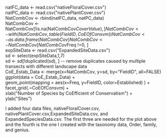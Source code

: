 natFC_data <- read.csv("nativeFloralCover.csv")  
natPC_data <- read.csv("nativePlantCover.csv")  
NatCombCov <- rbind(natFC_data, natPC_data)  
NatCombCov <- NatCombCov[!is.na(NatCombCov$CoverValue), ]  
NatCombCov <- with(NatCombCov, table(FieldID,CoEOfConsvm))  
NatCombCov <- as.data.frame(NatCombCov)  
NatCombCov <- NatCombCov[NatCombCov$Freq !=0, ]  
expSiteData <- read.csv("ExpandedSiteData.csv")  
sd <- select(expSiteData,1,7)  
sd <- sd[!duplicated(sd), ] -- remove duplicates caused by multiple transects with different landscape data   
CoE_Estab_Data <- merge(x=NatCombCov, y=sd, by="FieldID", all=FALSE)  
ggplot(data = CoE_Estab_Data) +   
geom_point(mapping = aes(x=Freq, y=FieldID,  color=Established) ) +   
facet_grid(.~CoEOfConsvm) +   
xlab("Number of Species by CoEfficient of Conservatism") +   
ylab("Sites")  

I added four data files, nativeFloralCover.csv, nativePlantCover.csv,ExpandedSiteData.csv, and ExpandedSpeciesData.csv. The first three are needed for the plot above and the fourth is the one I created with the taxonomy data, Order, family, and genius.
